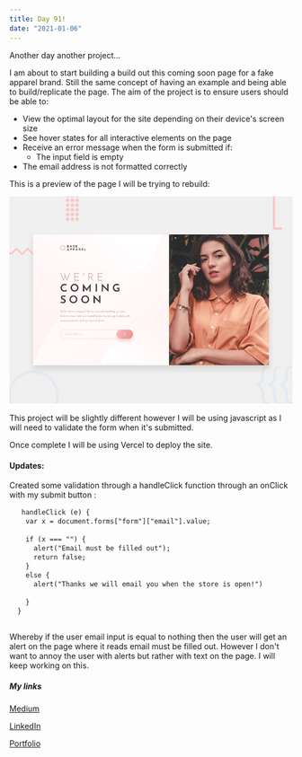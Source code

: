 ```yaml
---
title: Day 91!
date: "2021-01-06"
---
```

Another day another project...

I am  about to start building a  build out this coming soon page  for a fake apparel brand. Still the same concept of having an example and being able to build/replicate the page.
The aim of the project is to ensure users should be able to:

- View the optimal layout for the site depending on their device's screen size
- See hover states for all interactive elements on the page
- Receive an error message when the form is submitted if:
  - The input field is empty
- The email address is not formatted correctly



This is a preview of the page I will be trying to rebuild: 

![Preview](./preview.jpg)

This project will be slightly different however I will be using javascript as I will need to validate the form when it's submitted.

Once complete I will be using Vercel to deploy the site.

#### Updates:

Created some validation through a handleClick function through an onClick with my submit button :

```
   handleClick (e) {
    var x = document.forms["form"]["email"].value;

    if (x === "") {
      alert("Email must be filled out");
      return false;
    }
    else {
      alert("Thanks we will email you when the store is open!")

    }
  }
  
```

Whereby if the user email input is equal to nothing then the user will get an alert on the page where it reads email must be filled out. 
However I don't want to annoy the user with alerts but rather with text on the page. 
I will keep working on this.

##### My links 
[Medium](https://medium.com/@kalemajoanna)

[LinkedIn](https://www.linkedin.com/in/joanna-e-kalema-a5a5b4136/)

[Portfolio](https://joannathedeveloper.netlify.app/)

